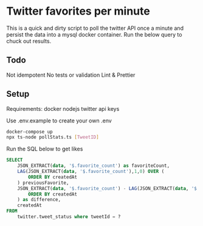 # Twitter favorites per minute

This is a quick and dirty script to poll the twitter API once a minute and persist the data into a mysql docker container. Run the below query to chuck out results.

## Todo

Not idempotent
No tests or validation
Lint & Prettier

## Setup

Requirements:
docker
nodejs
twitter api keys

Use .env.example to create your own .env

```bash
docker-compose up
npx ts-node pollStats.ts [TweetID]
```

Run the SQL below to get likes

```sql
SELECT
	JSON_EXTRACT(data, '$.favorite_count') as favoriteCount,
    LAG(JSON_EXTRACT(data, '$.favorite_count'),1,0) OVER (
        ORDER BY createdAt
    ) previousFavorite,
    JSON_EXTRACT(data, '$.favorite_count') - LAG(JSON_EXTRACT(data, '$.favorite_count'),1,0) OVER (
        ORDER BY createdAt
    ) as difference,
    createdAt
FROM
	twitter.tweet_status where tweetId = ?
```
